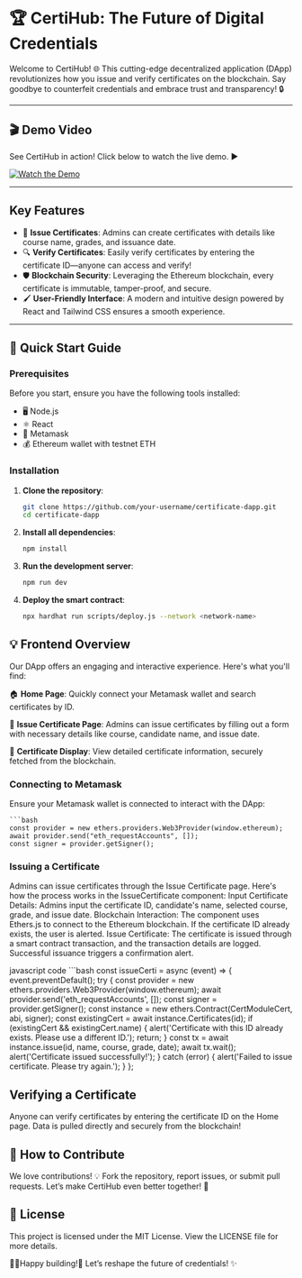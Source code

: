# 🏆 CertiHub: The Future of Digital Credentials

Welcome to CertiHub! 🌐 This cutting-edge decentralized application (DApp) revolutionizes how you issue and verify certificates on the blockchain. Say goodbye to counterfeit credentials and embrace trust and transparency! 🔒

---

## 🎬 Demo Video

See CertiHub in action! Click below to watch the live demo. ▶️

[![Watch the Demo](link_to_your_demo_video_thumbnail)](link_to_your_demo_video)

---

## Key Features

- 📝 **Issue Certificates**: Admins can create certificates with details like course name, grades, and issuance date.
- 🔍 **Verify Certificates**: Easily verify certificates by entering the certificate ID—anyone can access and verify!
- 🛡️ **Blockchain Security**: Leveraging the Ethereum blockchain, every certificate is immutable, tamper-proof, and secure.
- 🖌️ **User-Friendly Interface**: A modern and intuitive design powered by React and Tailwind CSS ensures a smooth experience.

---

## 🚀 Quick Start Guide

### Prerequisites

Before you start, ensure you have the following tools installed:

- 🖥 Node.js
- ⚛️ React
- 🦊 Metamask
- 💰 Ethereum wallet with testnet ETH

### Installation

1. **Clone the repository**:

   ```bash
   git clone https://github.com/your-username/certificate-dapp.git
   cd certificate-dapp
   
2. **Install all dependencies**:

   ```bash 
   npm install

3. **Run the development server**:


   ``` bash
   npm run dev

4. **Deploy the smart contract**:

   ```bash
   npx hardhat run scripts/deploy.js --network <network-name>

## 💡 Frontend Overview
Our DApp offers an engaging and interactive experience. Here's what you'll find:

🏠 **Home Page**: Quickly connect your Metamask wallet and search certificates by ID.

📝 **Issue Certificate Page**: Admins can issue certificates by filling out a form with necessary details like course, candidate name, and issue date.

📜 **Certificate Display**: View detailed certificate information, securely fetched from the blockchain.

### Connecting to Metamask
Ensure your Metamask wallet is connected to interact with the DApp:


    ```bash
    const provider = new ethers.providers.Web3Provider(window.ethereum);
    await provider.send("eth_requestAccounts", []);
    const signer = provider.getSigner();

 ### Issuing a Certificate

Admins can issue certificates through the Issue Certificate page. Here's how the process works in the IssueCertificate component:
Input Certificate Details: Admins input the certificate ID, candidate's name, selected course, grade, and issue date.
Blockchain Interaction: The component uses Ethers.js to connect to the Ethereum blockchain. If the certificate ID already exists, the user is alerted.
Issue Certificate: The certificate is issued through a smart contract transaction, and the transaction details are logged. Successful issuance triggers a confirmation alert.

javascript code
    ```bash
   const issueCerti = async (event) => {
        event.preventDefault();
        try {
          const provider = new ethers.providers.Web3Provider(window.ethereum);
          await provider.send('eth_requestAccounts', []);
          const signer = provider.getSigner();
          const instance = new ethers.Contract(CertModuleCert, abi, signer);
          const existingCert = await instance.Certificates(id);
          if (existingCert && existingCert.name) {
            alert('Certificate with this ID already exists. Please use a different ID.');
            return;
          }
          const tx = await instance.issue(id, name, course, grade, date);
          await tx.wait();
          alert('Certificate issued successfully!');
        } catch (error) {
          alert('Failed to issue certificate. Please try again.');
        }
   };


## Verifying a Certificate
Anyone can verify certificates by entering the certificate ID on the Home page. Data is pulled directly and securely from the blockchain!

## 🤝 How to Contribute
We love contributions! 💡 Fork the repository, report issues, or submit pull requests. Let’s make CertiHub even better together! 🚀

## 📜 License
This project is licensed under the MIT License. View the LICENSE file for more details.

👩‍💻Happy building!🚀 Let’s reshape the future of credentials! ✨
